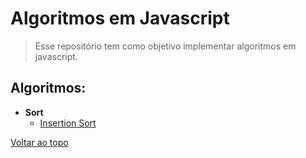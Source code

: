 # Algoritmos em Javascript

> Esse repositório tem como objetivo implementar algoritmos em javascript.
## Algoritmos:
* **Sort**
    * [Insertion Sort](sort/insertion-sort/README.md)

[Voltar ao topo](#algoritmos-em-javascript)
